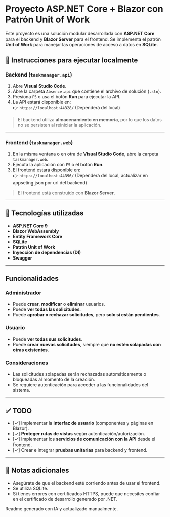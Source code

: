 # Proyecto ASP.NET Core + Blazor con Patrón Unit of Work

Este proyecto es una solución modular desarrollada con **ASP.NET Core** para el backend y **Blazor Server** para el frontend. Se implementa el patrón **Unit of Work** para manejar las operaciones de acceso a datos en **SQLite**.

## 🚀 Instrucciones para ejecutar localmente

### Backend (`taskmanager.api`)

1. Abre **Visual Studio Code**.
2. Abre la carpeta `Absence.api` que contiene el archivo de solución (`.sln`).
3. Presiona `F5` o usa el botón **Run** para ejecutar la API.
4. La API estará disponible en:  
   👉 `https://localhost:44328/` (Dependerá del local)

> El backend utiliza **almacenamiento en memoria**, por lo que los datos no se persisten al reiniciar la aplicación.

---

### Frontend (`taskmanager.web`)

1. En la misma ventana o en otra de **Visual Studio Code**, abre la carpeta `taskmanager.web`.
2. Ejecuta la aplicación con `F5` o el botón **Run**.
3. El frontend estará disponible en:  
   👉 `https://localhost:44396/` (Dependerá del local, actualizar en appseting.json por url del backend)   

> El frontend está construido con **Blazor Server**.

---

## 🧱 Tecnologías utilizadas

- **ASP.NET Core 9**
- **Blazor WebAssembly**
- **Entity Framework Core**
- **SQLite**
- **Patrón Unit of Work**
- **Inyección de dependencias (DI)**
- **Swagger**

---

## Funcionalidades

### Administrador
- Puede **crear**, **modificar** o **eliminar** usuarios.
- Puede **ver todas las solicitudes**.
- Puede **aprobar o rechazar solicitudes**, pero **solo si están pendientes**.

### Usuario
- Puede **ver todas sus solicitudes**.
- Puede **crear nuevas solicitudes**, siempre que **no estén solapadas con otras existentes**.

### Consideraciones
- Las solicitudes solapadas serán rechazadas automáticamente o bloqueadas al momento de la creación.
- Se requiere autenticación para acceder a las funcionalidades del sistema.

---

## ✅ TODO

- [✓] Implementar la **interfaz de usuario** (componentes y páginas en Blazor).
- [✓] **Proteger rutas de vistas** según autenticación/autorización.
- [✓] Implementar los **servicios de comunicación con la API** desde el frontend.
- [✓] Crear e integrar **pruebas unitarias** para backend y frontend.

---

## 📌 Notas adicionales

- Asegúrate de que el backend esté corriendo antes de usar el frontend.
- Se utiliza SQLite.
- Si tienes errores con certificados HTTPS, puede que necesites confiar en el certificado de desarrollo generado por .NET.
  

Readme generado con IA y actualizado manualmente.
